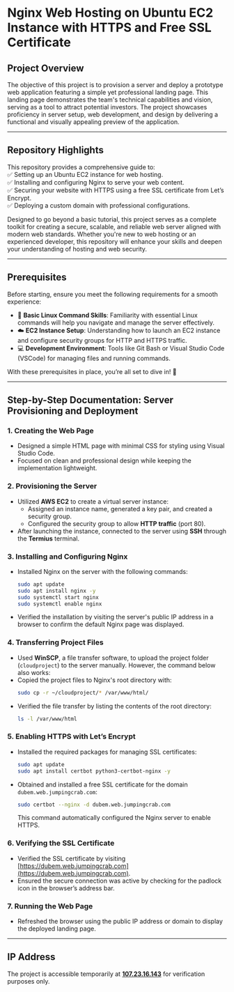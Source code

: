 

# Nginx Web Hosting on Ubuntu EC2 Instance with HTTPS and Free SSL Certificate

## Project Overview

The objective of this project is to provision a server and deploy a prototype web application featuring a simple yet professional landing page. This landing page demonstrates the team's technical capabilities and vision, serving as a tool to attract potential investors. The project showcases proficiency in server setup, web development, and design by delivering a functional and visually appealing preview of the application.

---

## Repository Highlights

This repository provides a comprehensive guide to:  
✅ Setting up an Ubuntu EC2 instance for web hosting.  
✅ Installing and configuring Nginx to serve your web content.  
✅ Securing your website with HTTPS using a free SSL certificate from Let’s Encrypt.  
✅ Deploying a custom domain with professional configurations.  

Designed to go beyond a basic tutorial, this project serves as a complete toolkit for creating a secure, scalable, and reliable web server aligned with modern web standards. Whether you're new to web hosting or an experienced developer, this repository will enhance your skills and deepen your understanding of hosting and web security.

---

## Prerequisites  

Before starting, ensure you meet the following requirements for a smooth experience:  

- 🔧 **Basic Linux Command Skills**: Familiarity with essential Linux commands will help you navigate and manage the server effectively.  
- ☁️ **EC2 Instance Setup**: Understanding how to launch an EC2 instance and configure security groups for HTTP and HTTPS traffic.  
- 💻 **Development Environment**: Tools like Git Bash or Visual Studio Code (VSCode) for managing files and running commands.  

With these prerequisites in place, you’re all set to dive in! 🚀  

---

## Step-by-Step Documentation: Server Provisioning and Deployment  

### 1. **Creating the Web Page**  
- Designed a simple HTML page with minimal CSS for styling using Visual Studio Code.  
- Focused on clean and professional design while keeping the implementation lightweight.  

### 2. **Provisioning the Server**  
- Utilized **AWS EC2** to create a virtual server instance:  
  - Assigned an instance name, generated a key pair, and created a security group.  
  - Configured the security group to allow **HTTP traffic** (port 80).  
- After launching the instance, connected to the server using **SSH** through the **Termius** terminal.  

### 3. **Installing and Configuring Nginx**  
- Installed Nginx on the server with the following commands:  
  ```bash
  sudo apt update
  sudo apt install nginx -y
  sudo systemctl start nginx
  sudo systemctl enable nginx
  ```  
- Verified the installation by visiting the server's public IP address in a browser to confirm the default Nginx page was displayed.  

### 4. **Transferring Project Files**  
- Used **WinSCP**, a file transfer software, to upload the project folder (`cloudproject`) to the server manually. However, the command below also works:
- Copied the project files to Nginx's root directory with:  
  ```bash
  sudo cp -r ~/cloudproject/* /var/www/html/
  ```  
- Verified the file transfer by listing the contents of the root directory:  
  ```bash
  ls -l /var/www/html
  ```  

### 5. **Enabling HTTPS with Let’s Encrypt**  
- Installed the required packages for managing SSL certificates:  
  ```bash
  sudo apt update
  sudo apt install certbot python3-certbot-nginx -y
  ```  
- Obtained and installed a free SSL certificate for the domain `dubem.web.jumpingcrab.com`:  
  ```bash
  sudo certbot --nginx -d dubem.web.jumpingcrab.com
  ```  
  This command automatically configured the Nginx server to enable HTTPS.  

### 6. **Verifying the SSL Certificate**  
- Verified the SSL certificate by visiting [https://dubem.web.jumpingcrab.com](https://dubem.web.jumpingcrab.com).  
- Ensured the secure connection was active by checking for the padlock icon in the browser’s address bar.  

### 7. **Running the Web Page**  
- Refreshed the browser using the public IP address or domain to display the deployed landing page.  

---

## IP Address  

The project is accessible temporarily at **[107.23.16.143](http://107.23.16.143)** for verification purposes only.  
